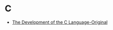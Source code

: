 # C

* [The Development of the C Language-Original](https://www.bell-labs.com/usr/dmr/www/chist.pdf)
